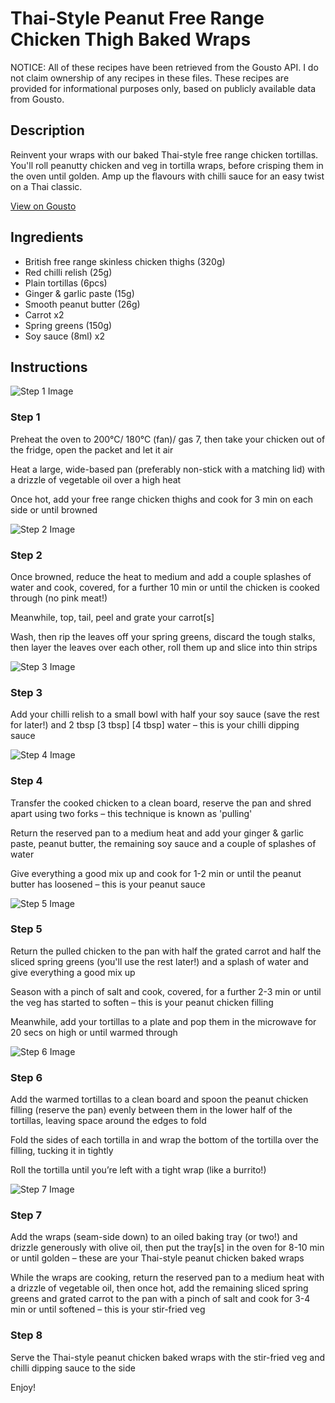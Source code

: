 # Thai-Style Peanut Free Range Chicken Thigh Baked Wraps

NOTICE: All of these recipes have been retrieved from the Gousto API. I do not claim ownership of any recipes in these files. These recipes are provided for informational purposes only, based on publicly available data from Gousto.

## Description

Reinvent your wraps with our baked Thai-style free range chicken tortillas. You'll roll peanutty chicken and veg in tortilla wraps, before crisping them in the oven until golden. Amp up the flavours with chilli sauce for an easy twist on a Thai classic. 

[View on Gousto](https://www.gousto.co.uk/recipes/cookbook/thai-style-peanut-free-range-chicken-thigh-baked-wraps)

## Ingredients

- British free range skinless chicken thighs (320g)
- Red chilli relish (25g)
- Plain tortillas (6pcs)
- Ginger & garlic paste (15g)
- Smooth peanut butter (26g)
- Carrot x2
- Spring greens (150g)
- Soy sauce (8ml) x2

## Instructions

![Step 1 Image](https://production-media.gousto.co.uk/cms/recipe-step-image/Step-1-1661875073412-x200.jpg)

### Step 1

Preheat the oven to 200°C/ 180°C (fan)/ gas 7, then take your chicken out of the fridge, open the packet and let it air

Heat a large, wide-based pan (preferably non-stick with a matching lid) with a drizzle of vegetable oil over a high heat

Once hot, add your free range chicken thighs and cook for 3 min on each side or until browned

![Step 2 Image](https://production-media.gousto.co.uk/cms/recipe-step-image/Step-2-1661875078862-x200.jpg)

### Step 2

Once browned, reduce the heat to medium and add a couple splashes of water and cook, covered, for a further 10 min or until the chicken is cooked through (no pink meat!)

Meanwhile, top, tail, peel and grate your carrot[s]

Wash, then rip the leaves off your spring greens, discard the tough stalks, then layer the leaves over each other, roll them up and slice into thin strips

![Step 3 Image](https://production-media.gousto.co.uk/cms/recipe-step-image/Step-3-1661875082281-x200.jpg)

### Step 3

Add your chilli relish to a small bowl with half your soy sauce (save the rest for later!) and 2 tbsp <span class="text-purple">[3 tbsp]</span> <span class="text-danger">[4 tbsp]</span> water – this is your chilli dipping sauce

![Step 4 Image](https://production-media.gousto.co.uk/cms/recipe-step-image/Step-4-1661875086641-x200.jpg)

### Step 4

Transfer the cooked chicken to a clean board, reserve the pan and shred apart using two forks – this technique is known as 'pulling'

Return the reserved pan to a medium heat and add your ginger & garlic paste, peanut butter, the remaining soy sauce and a couple of splashes of water

Give everything a good mix up and cook for 1-2 min or until the peanut butter has loosened – this is your peanut sauce

![Step 5 Image](https://production-media.gousto.co.uk/cms/recipe-step-image/Step-5-1661875091502-x200.jpg)

### Step 5

Return the pulled chicken to the pan with half the grated carrot and half the sliced spring greens (you'll use the rest later!) and a splash of water and give everything a good mix up

Season with a pinch of salt and cook, covered, for a further 2-3 min or until the veg has started to soften – this is your peanut chicken filling

Meanwhile, add your tortillas to a plate and pop them in the microwave for 20 secs on high or until warmed through

![Step 6 Image](https://production-media.gousto.co.uk/cms/recipe-step-image/Step-6-1661875096081-x200.jpg)

### Step 6

Add the warmed tortillas to a clean board and spoon the peanut chicken filling (reserve the pan) evenly between them in the lower half of the tortillas, leaving space around the edges to fold

Fold the sides of each tortilla in and wrap the bottom of the tortilla over the filling, tucking it in tightly

Roll the tortilla until you’re left with a tight wrap (like a burrito!)

![Step 7 Image](https://production-media.gousto.co.uk/cms/recipe-step-image/Step-7-1661875100097-x200.jpg)

### Step 7

Add the wraps (seam-side down) to an oiled baking tray (or two!) and drizzle generously with olive oil, then put the tray[s] in the oven for 8-10 min or until golden – these are your Thai-style peanut chicken baked wraps

While the wraps are cooking, return the reserved pan to a medium heat with a drizzle of vegetable oil, then once hot, add the remaining sliced spring greens and grated carrot to the pan with a pinch of salt and cook for 3-4 min or until softened – this is your stir-fried veg

### Step 8

Serve the Thai-style peanut chicken baked wraps with the stir-fried veg and chilli dipping sauce to the side

Enjoy!

